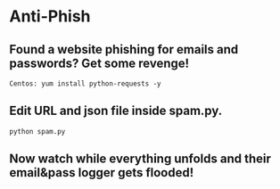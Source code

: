 # Anti-Phish
Found a website phishing for emails and passwords? Get some revenge!
---
```Centos: yum install python-requests -y```

Edit URL and json file inside spam.py.
---
```python spam.py```

Now watch while everything unfolds and their email&pass logger gets flooded!
---

